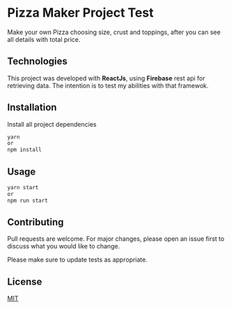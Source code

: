 # Pizza Maker Project Test

Make your own Pizza choosing size, crust and toppings, after you can see all details with total price.

## Technologies
This project was developed with **ReactJs**, using **Firebase** rest api for retrieving data. The intention is to test my abilities with that framewok.

## Installation

Install all project dependencies

```bash
yarn
or 
npm install
```

## Usage

```bash
yarn start
or 
npm run start
```

## Contributing
Pull requests are welcome. For major changes, please open an issue first to discuss what you would like to change.

Please make sure to update tests as appropriate.

## License
[MIT](https://choosealicense.com/licenses/mit/)